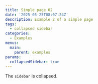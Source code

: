```yaml
---
title: Simple page 02
date: '2025-05-25T08:07:24Z'
description: Example 2 of a simple page
tags:
  - collapsed sidebar
categories:
  - Examples
menus:
  main:
    parent: examples
params:
  collapsedSidebar: true
---
```


The `sidebar` is collapsed.
